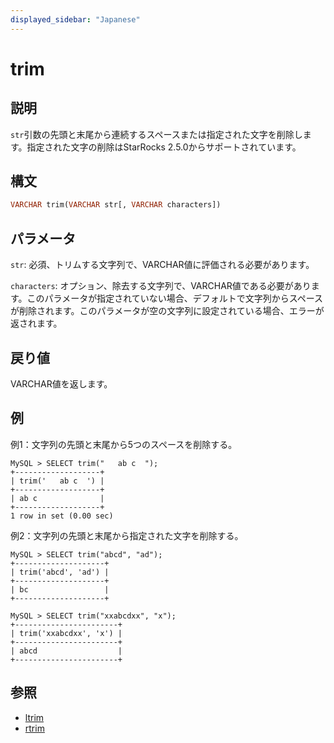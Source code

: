 ```yaml
---
displayed_sidebar: "Japanese"
---
```


# trim

## 説明

`str`引数の先頭と末尾から連続するスペースまたは指定された文字を削除します。指定された文字の削除はStarRocks 2.5.0からサポートされています。

## 構文

```Haskell
VARCHAR trim(VARCHAR str[, VARCHAR characters])
```

## パラメータ

`str`: 必須、トリムする文字列で、VARCHAR値に評価される必要があります。

`characters`: オプション、除去する文字列で、VARCHAR値である必要があります。このパラメータが指定されていない場合、デフォルトで文字列からスペースが削除されます。このパラメータが空の文字列に設定されている場合、エラーが返されます。

## 戻り値

VARCHAR値を返します。

## 例

例1：文字列の先頭と末尾から5つのスペースを削除する。

```Plain Text
MySQL > SELECT trim("   ab c  ");
+-------------------+
| trim('   ab c  ') |
+-------------------+
| ab c              |
+-------------------+
1 row in set (0.00 sec)
```

例2：文字列の先頭と末尾から指定された文字を削除する。

```Plain Text
MySQL > SELECT trim("abcd", "ad");
+--------------------+
| trim('abcd', 'ad') |
+--------------------+
| bc                 |
+--------------------+

MySQL > SELECT trim("xxabcdxx", "x");
+-----------------------+
| trim('xxabcdxx', 'x') |
+-----------------------+
| abcd                  |
+-----------------------+
```

## 参照

- [ltrim](ltrim.md)
- [rtrim](rtrim.md)